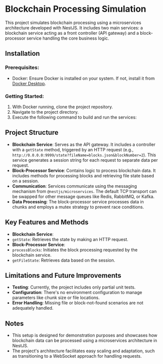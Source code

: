 # Blockchain Processing Simulation

This project simulates blockchain processing using a microservices architecture developed with NestJS. It includes two main services: a blockchain service acting as a front controller (API gateway) and a block-processor service handling the core business logic.

## Installation

### Prerequisites:
- Docker: Ensure Docker is installed on your system. If not, install it from [Docker Desktop](https://www.docker.com/products/docker-desktop/).

### Getting Started:
1. With Docker running, clone the project repository.
2. Navigate to the project directory.
3. Execute the following command to build and run the services:



## Project Structure

- **Blockchain Service**: Serves as the API gateway. It includes a controller with a `getState` method, triggered by an HTTP request (e.g., `http://0.0.0.0:9999/state?fileName=blocks.json&blockNumber=2`). This service generates a session string for each request to separate data per request.
- **Block-Processor Service**: Contains logic to process blockchain data. It includes methods for processing blocks and retrieving file state based on a session.
- **Communication**: Services communicate using the messaging mechanism from `@nestjs/microservices`. The default TCP transport can be swapped for other message queues like Redis, RabbitMQ, or Kafka.
- **Data Processing**: The block-processor service processes data in chunks and employs a mutex strategy to prevent race conditions.

## Key Features and Methods

- **Blockchain Service**:
- `getState`: Retrieves the state by making an HTTP request.
- **Block-Processor Service**:
- `processBlocks`: Initiates the block processing requested by the blockchain service.
- `getFileState`: Retrieves data based on the session.

## Limitations and Future Improvements

- **Testing**: Currently, the project includes only partial unit tests.
- **Configuration**: There's no environment configuration to manage parameters like chunk size or file locations.
- **Error Handling**: Missing file or block-not-found scenarios are not adequately handled.

## Notes

- This setup is designed for demonstration purposes and showcases how blockchain data can be processed using a microservices architecture in NestJS.
- The project's architecture facilitates easy scaling and adaptation, such as transitioning to a WebSocket approach for handling requests.



